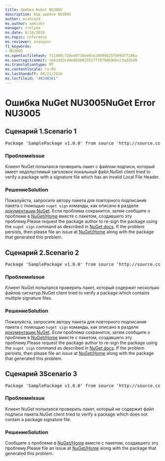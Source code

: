 ```yaml
---
title: Ошибка NuGet NU3005
description: Код ошибки NU3005
author: mishra14
ms.author: anmishr
manager: rrelyea
ms.date: 8/16/2018
ms.topic: reference
ms.reviewer: anangaur
f1_keywords:
- NU3005
ms.openlocfilehash: f11400c720ee0716ee01e28499d25fb99dff196a
ms.sourcegitcommit: c643dd2c44e085601551ff7079d696bcc3ad2b49
ms.translationtype: MT
ms.contentlocale: ru-RU
ms.lasthandoff: 08/21/2018
ms.locfileid: "40248361"
---
```

# <a name="nuget-error-nu3005"></a><span data-ttu-id="b1ae2-103">Ошибка NuGet NU3005</span><span class="sxs-lookup"><span data-stu-id="b1ae2-103">NuGet Error NU3005</span></span>

## <a name="scenario-1"></a><span data-ttu-id="b1ae2-104">Сценарий 1.</span><span class="sxs-lookup"><span data-stu-id="b1ae2-104">Scenario 1</span></span>

<pre>Package 'SamplePackage v1.0.0' from source 'http://source.com/index.json': The package contains an invalid package signature file.</pre>

### <a name="issue"></a><span data-ttu-id="b1ae2-105">Проблеми</span><span class="sxs-lookup"><span data-stu-id="b1ae2-105">Issue</span></span>

<span data-ttu-id="b1ae2-106">Клиент NuGet попытался проверить пакет с файлом подписи, который имеет недопустимый заголовок локальный файл.</span><span class="sxs-lookup"><span data-stu-id="b1ae2-106">NuGet client tried to verify a package with a signature file which has an invalid Local File Header.</span></span>


### <a name="solution"></a><span data-ttu-id="b1ae2-107">Решение</span><span class="sxs-lookup"><span data-stu-id="b1ae2-107">Solution</span></span>

<span data-ttu-id="b1ae2-108">Пожалуйста, запросите автору пакета для повторного подписания пакета с помощью `nuget sign` команды, как описано в разделе [документации NuGet](https://docs.microsoft.com/en-us/nuget/create-packages/sign-a-package). Если проблема сохранится, затем сообщите о проблеме в [NuGet/Home](https://github.com/NuGet/Home/issues) вместе с пакетом, создавшего эту проблему.</span><span class="sxs-lookup"><span data-stu-id="b1ae2-108">Please request the package author to re-sign the package using the `nuget sign` command as described in [NuGet docs](https://docs.microsoft.com/en-us/nuget/create-packages/sign-a-package). If the problem persists, then please file an issue at [NuGet/Home](https://github.com/NuGet/Home/issues) along with the package that generated this problem.</span></span>



## <a name="scenario-2"></a><span data-ttu-id="b1ae2-109">Сценарий 2.</span><span class="sxs-lookup"><span data-stu-id="b1ae2-109">Scenario 2</span></span>

<pre>Package 'SamplePackage v1.0.0' from source 'http://source.com/index.json': The package contains multiple package signature files.</pre>

### <a name="issue"></a><span data-ttu-id="b1ae2-110">Проблеми</span><span class="sxs-lookup"><span data-stu-id="b1ae2-110">Issue</span></span>

<span data-ttu-id="b1ae2-111">Клиент NuGet попытался проверить пакет, который содержит несколько файлов сигнатур.</span><span class="sxs-lookup"><span data-stu-id="b1ae2-111">NuGet client tried to verify a package which contains multiple signature files.</span></span>


### <a name="solution"></a><span data-ttu-id="b1ae2-112">Решение</span><span class="sxs-lookup"><span data-stu-id="b1ae2-112">Solution</span></span>

<span data-ttu-id="b1ae2-113">Пожалуйста, запросите автору пакета для повторного подписания пакета с помощью `nuget sign` команды, как описано в разделе [документации NuGet](https://docs.microsoft.com/en-us/nuget/create-packages/sign-a-package). Если проблема сохранится, затем сообщите о проблеме в [NuGet/Home](https://github.com/NuGet/Home/issues) вместе с пакетом, создавшего эту проблему.</span><span class="sxs-lookup"><span data-stu-id="b1ae2-113">Please request the package author to re-sign the package using the `nuget sign` command as described in [NuGet docs](https://docs.microsoft.com/en-us/nuget/create-packages/sign-a-package). If the problem persists, then please file an issue at [NuGet/Home](https://github.com/NuGet/Home/issues) along with the package that generated this problem.</span></span>



## <a name="scenario-3"></a><span data-ttu-id="b1ae2-114">Сценарий 3</span><span class="sxs-lookup"><span data-stu-id="b1ae2-114">Scenario 3</span></span>

<pre>Package 'SamplePackage v1.0.0' from source 'http://source.com/index.json': The package does not contain a valid package signature file.</pre>

### <a name="issue"></a><span data-ttu-id="b1ae2-115">Проблеми</span><span class="sxs-lookup"><span data-stu-id="b1ae2-115">Issue</span></span>

<span data-ttu-id="b1ae2-116">Клиент NuGet попытался проверить пакет, который не содержит файл подписи пакета.</span><span class="sxs-lookup"><span data-stu-id="b1ae2-116">NuGet client tried to verify a package which does not contain a package signature file.</span></span>


### <a name="solution"></a><span data-ttu-id="b1ae2-117">Решение</span><span class="sxs-lookup"><span data-stu-id="b1ae2-117">Solution</span></span>

<span data-ttu-id="b1ae2-118">Сообщите о проблеме в [NuGet/Home](https://github.com/NuGet/Home/issues) вместе с пакетом, создавшего эту проблему.</span><span class="sxs-lookup"><span data-stu-id="b1ae2-118">Please file an issue at [NuGet/Home](https://github.com/NuGet/Home/issues) along with the package that generated this problem.</span></span>


